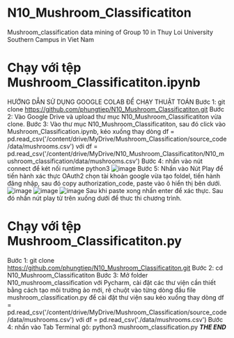 # N10_Mushroom_Classificatiton
Mushroom_classification data mining of Group 10 in Thuy Loi University Southern Campus in Viet Nam

# Chạy với tệp Mushroom_Classificatiton.ipynb

HƯỚNG DẪN SỬ DỤNG GOOGLE COLAB ĐỂ CHẠY THUẬT TOÁN
Bước 1: git clone https://github.com/phungtiep/N10_Mushroom_Classificatiton.git
Bước 2: Vào Google Drive và upload thư mục N10_Mushroom_Classificatiton vừa clone.
Bước 3: Vào thư mục N10_Mushroom_Classificatiton, sau đó click vào Mushroom_Classification.ipynb, kéo xuống thay dòng 
df = pd.read_csv('/content/drive/MyDrive/Mushroom_Classification/source_code/data/mushrooms.csv')
với 
df = pd.read_csv('/content/drive/MyDrive/N10_Mushroom_Classificatiton/N10_mushroom_classification/data/mushrooms.csv')
Bước 4: nhấn vào nút connect để két nối runtime python3
![image](https://user-images.githubusercontent.com/43229272/126512749-f5a23100-4442-40a9-954e-d7abee7f9895.png)
Bước 5: Nhấn vào Nút Play để tiến hành xác thực OAuth2 chọn tài khoản google vừa tạo foldel, tiến hành đăng nhập, sau đó copy authorization_code, paste vào ô hiển thị bên dưới.
![image](https://user-images.githubusercontent.com/43229272/126512857-67350255-a4bc-4bcb-88ed-62cbe175ed3e.png)
![image](https://user-images.githubusercontent.com/43229272/126513014-893a2983-b063-4b73-8ace-11f1258baa2d.png)
![image](https://user-images.githubusercontent.com/43229272/126513044-d3cf710b-dbb1-4872-ab46-0e6efa3f1986.png)
Sau khi paste xong nhấn enter để xác thực.
Sau đó nhấn nút play từ trên xuống dưới để thưc thi chương trình.

# Chạy với tệp Mushroom_Classificatiton.py

Bước 1: git clone https://github.com/phungtiep/N10_Mushroom_Classificatiton.git
Bước 2: cd N10_Mushroom_Classificatiton
Bước 3: Mở folder N10_mushroom_classification với Pycharm, cài đặt các thư viện cần thiết bằng cách tạo môi trường ảo mới, rê chuột vào từng dòng đầu file mushroom_classification.py để cài đặt thư viện sau kéo xuống thay dòng 
df = pd.read_csv('/content/drive/MyDrive/Mushroom_Classification/source_code/data/mushrooms.csv')
với 
df = pd.read_csv('./data/mushrooms.csv')
Bước 4: nhấn vào Tab Terminal gõ: python3 mushroom_classification.py
___THE END___
